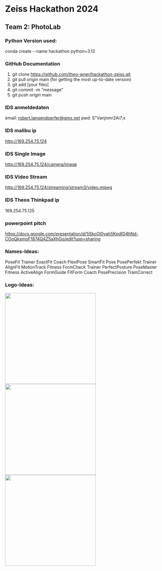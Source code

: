 # Zeiss Hackathon 2024
## Team 2: PhotoLab

### Python Version used:
conda create --name hackathon python=3.12

### GitHub Documentation
1. git clone https://github.com/theo-wner/hackathon-zeiss.git
2. git pull origin main (for getting the most up-to-date version)
3. git add [your files]
4. git commit -m "message"
5. git push origin main

### IDS anmeldedaten
email: robert.langendoerfer@gmx.net
pwd: S"Vanjnmr2Ai7;x
### IDS malibu ip
http://169.254.75.124
### IDS Single Image
http://169.254.75.124/camera/image
### IDS Video Stream
http://169.254.75.124/streaming/stream3/video.mjpeg
### IDS Theos Thinkpad ip
169.254.75.125
### powerpoint pitch
https://docs.google.com/presentation/d/1iSkoOl0yah5KpdID4hNd-COoQksmoF1874Q4Z5aXhGo/edit?usp=sharing

### Names-Ideas:
PoseFit Trainer
ExactFit Coach
FlexiPose
SmartFit Pose
PosePerfekt Trainer
AlignFit
MotionTrack Fitness
FormCheck Trainer
PerfectPosture
PoseMaster Fitness
ActiveAlign
FormGuide
FitForm Coach
PosePrecision
TrainCorrect

### Logo-Ideas:
<img src="https://github.com/theo-wner/hackathon-zeiss/assets/139447140/dd3b4ca5-4ac4-4224-9ff5-6461e5abc097" width="300" height="300">
<img src="https://github.com/theo-wner/hackathon-zeiss/assets/139447140/a76e1205-fe19-4cac-9a66-91a60fd30b24" width="300" height="300">
<img src="https://github.com/theo-wner/hackathon-zeiss/assets/139447140/59151c3e-3ac9-4a85-8724-af99e396c01e" width="300" height="300">






